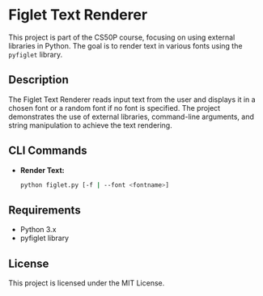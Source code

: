 # Figlet Text Renderer

This project is part of the CS50P course, focusing on using external libraries in Python. The goal is to render text in various fonts using the `pyfiglet` library.

## Description

The Figlet Text Renderer reads input text from the user and displays it in a chosen font or a random font if no font is specified. The project demonstrates the use of external libraries, command-line arguments, and string manipulation to achieve the text rendering.

## CLI Commands

- **Render Text:**

  ```sh
  python figlet.py [-f | --font <fontname>]
  ```

## Requirements

- Python 3.x
- pyfiglet library

## License

This project is licensed under the MIT License.
